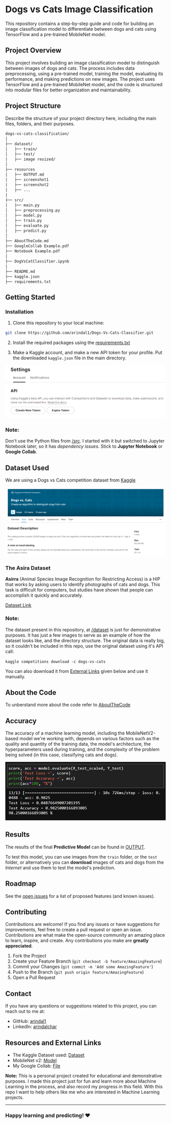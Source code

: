 
# Dogs vs Cats Image Classification

This repository contains a step-by-step guide and code for building an image classification model to differentiate between dogs and cats using TensorFlow and a pre-trained MobileNet model.

## Project Overview

This project involves building an image classification model to distinguish between images of dogs and cats. The process includes data preprocessing, using a pre-trained model, training the model, evaluating its performance, and making predictions on new images. The project uses TensorFlow and a pre-trained MobileNet model, and the code is structured into modular files for better organization and maintainability.

## Project Structure

Describe the structure of your project directory here, including the main files, folders, and their purposes.

```
dogs-vs-cats-classification/
│
├── dataset/
│   ├── train/
│   ├── test/
|   ├── image resized/
│
├── resources
|   ├── OUTPUT.md
|   ├── screenshot1
|   ├── screenshot2
|   ├── ...
|
├── src/
|   ├── main.py
│   ├── preprocessing.py
│   ├── model.py
│   ├── train.py
│   ├── evaluate.py
│   ├── predict.py
│
├── AboutTheCode.md
├── GoogleCollab Example.pdf
├── Notebook Example.pdf
|
├── DogVsCatClassifier.ipynb
|
├── README.md
├── kaggle.json
├── requirements.txt

```

## Getting Started

### Installation

1. Clone this repository to your local machine:

```bash
git clone https://github.com/arindal1/Dogs-Vs-Cats-Classifier.git
```

2. Install the required packages using the [requirements.txt](requirements.txt)

3. Make a Kaggle account, and make a new API token for your profile. Put the downloaded `kaggle.json` file in the main directory.

![kaggle api](resources/s7.png)

### Note:

Don't use the Python files from [/src](/src). I started with it but switched to Jupyter Notebook later, so it has *dependency issues*. Stick to **Jupyter Notebook** or **Google Collab**.

## Dataset Used

We are using a Dogs vs Cats competition dataset from [Kaggle](https://www.kaggle.com/)

![kaggle dataset](resources/s5.png)

### The Asira Dataset

**Asirra** (Animal Species Image Recognition for Restricting Access) is a HIP that works by asking users to identify photographs of cats and dogs. This task is difficult for computers, but studies have shown that people can accomplish it quickly and accurately. 

[Dataset Link](https://www.kaggle.com/competitions/dogs-vs-cats)

### Note:

The dataset present in this repository, at [/dataset](/dataset) is just for demonstrative purposes. It has just a few images to serve as an example of how the dataset looks like, and the directory structure. The original data is really big, so it couldn't be included in this repo, use the original dataset using it's API call:

`kaggle competitions download -c dogs-vs-cats`

You can also download it from [External Links](#resources-and-external-links) given below and use it manually.

## About the Code

To unberstand more about the code refer to [AboutTheCode](AboutTheCode.md)

## Accuracy

The accuracy of a machine learning model, including the MobileNetV2-based model we're working with, depends on various factors such as the quality and quantity of the training data, the model's architecture, the hyperparameters used during training, and the complexity of the problem being solved (in this case, classifying cats and dogs).

![accuracy](resources/s8.png)

## Results

The results of the final **Predictive Model** can be found in [OUTPUT](resources/OUTPUT.md).

To test this model, you can use images from the `train` folder, or the `test` folder, or alternatively you can **download** images of cats and dogs from the *Internet* and use them to test the model's prediction.

## Roadmap

See the [open issues](https://github.com/arindal1/Dogs-Vs-Cats-Classifier/issues) for a list of proposed features (and known issues).

## Contributing

Contributions are welcome! If you find any issues or have suggestions for improvements, feel free to create a pull request or open an issue.
Contributions are what make the open-source community an amazing place to learn, inspire, and create. Any contributions you make are **greatly appreciated**.

1. Fork the Project
2. Create your Feature Branch (`git checkout -b feature/AmazingFeature`)
3. Commit your Changes (`git commit -m 'Add some AmazingFeature'`)
4. Push to the Branch (`git push origin feature/AmazingFeature`)
5. Open a Pull Request

## Contact

If you have any questions or suggestions related to this project, you can reach out to me at:

- GitHub: [arindal1](https://github.com/arindal1)
- LinkedIn: [arindalchar](https://www.linkedin.com/in/arindalchar/)

## Resources and External Links

- The Kaggle Dataset used: [Dataset](https://www.kaggle.com/competitions/dogs-vs-cats)
- MobileNet v2: [Model](https://tfhub.dev/google/tf2-preview/mobilenet_v2/feature_vector/4)
- My Google Collab: [File](https://colab.research.google.com/drive/1eeuVHCfI963x5ehibpIO-x7uY4lw4bRG?usp=sharing)

**Note:** This is a personal project created for educational and demonstrative purposes. I made this project just for fun and learn more about Machine Learning in the process, and also record my progress in this field. With this repo I want to help others like me who are interested in Machine Learning projects.

---
### Happy learning and predicting! ❤️
